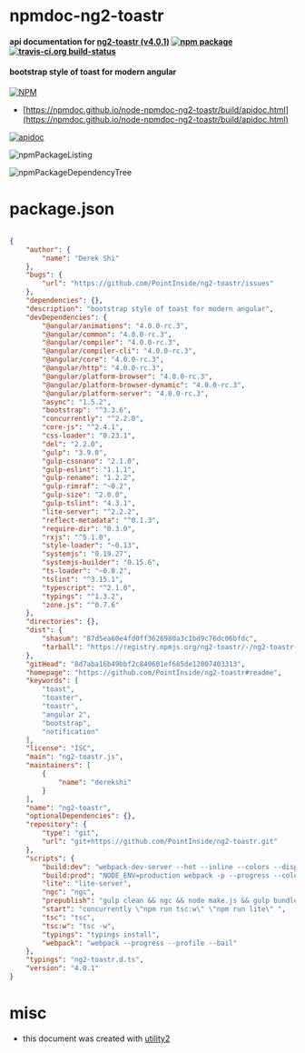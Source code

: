 # npmdoc-ng2-toastr

#### api documentation for  [ng2-toastr (v4.0.1)](https://github.com/PointInside/ng2-toastr#readme)  [![npm package](https://img.shields.io/npm/v/npmdoc-ng2-toastr.svg?style=flat-square)](https://www.npmjs.org/package/npmdoc-ng2-toastr) [![travis-ci.org build-status](https://api.travis-ci.org/npmdoc/node-npmdoc-ng2-toastr.svg)](https://travis-ci.org/npmdoc/node-npmdoc-ng2-toastr)

#### bootstrap style of toast for modern angular

[![NPM](https://nodei.co/npm/ng2-toastr.png?downloads=true&downloadRank=true&stars=true)](https://www.npmjs.com/package/ng2-toastr)

- [https://npmdoc.github.io/node-npmdoc-ng2-toastr/build/apidoc.html](https://npmdoc.github.io/node-npmdoc-ng2-toastr/build/apidoc.html)

[![apidoc](https://npmdoc.github.io/node-npmdoc-ng2-toastr/build/screenCapture.buildCi.browser.%252Ftmp%252Fbuild%252Fapidoc.html.png)](https://npmdoc.github.io/node-npmdoc-ng2-toastr/build/apidoc.html)

![npmPackageListing](https://npmdoc.github.io/node-npmdoc-ng2-toastr/build/screenCapture.npmPackageListing.svg)

![npmPackageDependencyTree](https://npmdoc.github.io/node-npmdoc-ng2-toastr/build/screenCapture.npmPackageDependencyTree.svg)



# package.json

```json

{
    "author": {
        "name": "Derek Shi"
    },
    "bugs": {
        "url": "https://github.com/PointInside/ng2-toastr/issues"
    },
    "dependencies": {},
    "description": "bootstrap style of toast for modern angular",
    "devDependencies": {
        "@angular/animations": "4.0.0-rc.3",
        "@angular/common": "4.0.0-rc.3",
        "@angular/compiler": "4.0.0-rc.3",
        "@angular/compiler-cli": "4.0.0-rc.3",
        "@angular/core": "4.0.0-rc.3",
        "@angular/http": "4.0.0-rc.3",
        "@angular/platform-browser": "4.0.0-rc.3",
        "@angular/platform-browser-dynamic": "4.0.0-rc.3",
        "@angular/platform-server": "4.0.0-rc.3",
        "async": "1.5.2",
        "bootstrap": "^3.3.6",
        "concurrently": "^2.2.0",
        "core-js": "^2.4.1",
        "css-loader": "0.23.1",
        "del": "2.2.0",
        "gulp": "3.9.0",
        "gulp-cssnano": "2.1.0",
        "gulp-eslint": "1.1.1",
        "gulp-rename": "1.2.2",
        "gulp-rimraf": "~0.2",
        "gulp-size": "2.0.0",
        "gulp-tslint": "4.3.1",
        "lite-server": "^2.2.2",
        "reflect-metadata": "^0.1.3",
        "require-dir": "0.3.0",
        "rxjs": "^5.1.0",
        "style-loader": "~0.13",
        "systemjs": "0.19.27",
        "systemjs-builder": "0.15.6",
        "ts-loader": "~0.8.2",
        "tslint": "^3.15.1",
        "typescript": "^2.1.0",
        "typings": "^1.3.2",
        "zone.js": "^0.7.6"
    },
    "directories": {},
    "dist": {
        "shasum": "87d5ea60e4fd0ff3626980a3c1bd9c76dc06bfdc",
        "tarball": "https://registry.npmjs.org/ng2-toastr/-/ng2-toastr-4.0.1.tgz"
    },
    "gitHead": "8d7aba16b49bbf2c840601ef685de12007403313",
    "homepage": "https://github.com/PointInside/ng2-toastr#readme",
    "keywords": [
        "toast",
        "toaster",
        "toastr",
        "angular 2",
        "bootstrap",
        "notification"
    ],
    "license": "ISC",
    "main": "ng2-toastr.js",
    "maintainers": [
        {
            "name": "derekshi"
        }
    ],
    "name": "ng2-toastr",
    "optionalDependencies": {},
    "repository": {
        "type": "git",
        "url": "git+https://github.com/PointInside/ng2-toastr.git"
    },
    "scripts": {
        "build:dev": "webpack-dev-server --hot --inline --colors --display-error-details --display-cached",
        "build:prod": "NODE_ENV=production webpack -p --progress --color --optimize-minimize --optimize-dedupe --optimize-occurence-order",
        "lite": "lite-server",
        "ngc": "ngc",
        "prepublish": "gulp clean && ngc && node make.js && gulp bundle-css",
        "start": "concurrently \"npm run tsc:w\" \"npm run lite\" ",
        "tsc": "tsc",
        "tsc:w": "tsc -w",
        "typings": "typings install",
        "webpack": "webpack --progress --profile --bail"
    },
    "typings": "ng2-toastr.d.ts",
    "version": "4.0.1"
}
```



# misc
- this document was created with [utility2](https://github.com/kaizhu256/node-utility2)
